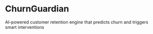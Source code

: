# ChurnGuardian
AI-powered customer retention engine that predicts churn and triggers smart interventions
